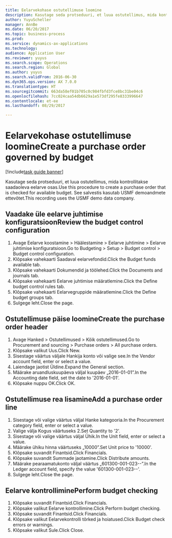 ```yaml
--- 
title: Eelarvekohase ostutellimuse loomine
description: Kasutage seda protseduuri, et luua ostutellimus, mida kontrollitakse saadaoleva eelarve osas.
author: YuyuScheller
manager: AnnBe
ms.date: 06/20/2017
ms.topic: business-process
ms.prod: 
ms.service: dynamics-ax-applications
ms.technology: 
audience: Application User
ms.reviewer: yuyus
ms.search.scope: Operations
ms.search.region: Global
ms.author: yuyus
ms.search.validFrom: 2016-06-30
ms.dyn365.ops.version: AX 7.0.0
ms.translationtype: HT
ms.sourcegitcommit: 663da58ef01b705c0c984fbfd3fce8bc31be04c6
ms.openlocfilehash: 7cc024caa54db6629a1e573df295fe8333996647
ms.contentlocale: et-ee
ms.lasthandoff: 08/29/2017

---
```

# <a name="create-a-purchase-order-governed-by-budget"></a><span data-ttu-id="22c42-103">Eelarvekohase ostutellimuse loomine</span><span class="sxs-lookup"><span data-stu-id="22c42-103">Create a purchase order governed by budget</span></span>

[!include[task guide banner](../../includes/task-guide-banner.md)]

<span data-ttu-id="22c42-104">Kasutage seda protseduuri, et luua ostutellimus, mida kontrollitakse saadaoleva eelarve osas.</span><span class="sxs-lookup"><span data-stu-id="22c42-104">Use this procedure to create a purchase order that is checked for available budget.</span></span> <span data-ttu-id="22c42-105">See salvestis kasutab USMF demoandmete ettevõtet.</span><span class="sxs-lookup"><span data-stu-id="22c42-105">This recording uses the USMF demo data company.</span></span>


## <a name="review-the-budget-control-configuration"></a><span data-ttu-id="22c42-106">Vaadake üle eelarve juhtimise konfiguratsioon</span><span class="sxs-lookup"><span data-stu-id="22c42-106">Review the budget control configuration</span></span>
1. <span data-ttu-id="22c42-107">Avage Eelarve koostamine > Häälestamine > Eelarve juhtimine > Eelarve juhtimise konfiguratsioon.</span><span class="sxs-lookup"><span data-stu-id="22c42-107">Go to Budgeting > Setup > Budget control > Budget control configuration.</span></span>
2. <span data-ttu-id="22c42-108">Klõpsake vahekaarti Saadaval eelarvefondid.</span><span class="sxs-lookup"><span data-stu-id="22c42-108">Click the Budget funds available tab.</span></span>
3. <span data-ttu-id="22c42-109">Klõpsake vahekaarti Dokumendid ja töölehed.</span><span class="sxs-lookup"><span data-stu-id="22c42-109">Click the Documents and journals tab.</span></span>
4. <span data-ttu-id="22c42-110">Klõpsake vahekaarti Eelarve juhtimise määratlemine.</span><span class="sxs-lookup"><span data-stu-id="22c42-110">Click the Define budget control rules tab.</span></span>
5. <span data-ttu-id="22c42-111">Klõpsake vahekaarti Eelarvegruppide määratlemine.</span><span class="sxs-lookup"><span data-stu-id="22c42-111">Click the Define budget groups tab.</span></span>
6. <span data-ttu-id="22c42-112">Sulgege leht.</span><span class="sxs-lookup"><span data-stu-id="22c42-112">Close the page.</span></span>

## <a name="create-the-purchase-order-header"></a><span data-ttu-id="22c42-113">Ostutellimuse päise loomine</span><span class="sxs-lookup"><span data-stu-id="22c42-113">Create the purchase order header</span></span>
1. <span data-ttu-id="22c42-114">Avage Hanked > Ostutellimused > Kõik ostutellimused.</span><span class="sxs-lookup"><span data-stu-id="22c42-114">Go to Procurement and sourcing > Purchase orders > All purchase orders.</span></span>
2. <span data-ttu-id="22c42-115">Klõpsake valikut Uus.</span><span class="sxs-lookup"><span data-stu-id="22c42-115">Click New.</span></span>
3. <span data-ttu-id="22c42-116">Sisestage väärtus väljale Hankija konto või valige see.</span><span class="sxs-lookup"><span data-stu-id="22c42-116">In the Vendor account field, enter or select a value.</span></span>
4. <span data-ttu-id="22c42-117">Laiendage jaotist Üldine.</span><span class="sxs-lookup"><span data-stu-id="22c42-117">Expand the General section.</span></span>
5. <span data-ttu-id="22c42-118">Määrake aruandluskuupäeva väljal kuupäev „2016-01-01”.</span><span class="sxs-lookup"><span data-stu-id="22c42-118">In the Accounting date field, set the date to '2016-01-01'.</span></span>
6. <span data-ttu-id="22c42-119">Klõpsake nuppu OK.</span><span class="sxs-lookup"><span data-stu-id="22c42-119">Click OK.</span></span>

## <a name="add-a-purchase-order-line"></a><span data-ttu-id="22c42-120">Ostutellimuse rea lisamine</span><span class="sxs-lookup"><span data-stu-id="22c42-120">Add a purchase order line</span></span>
1. <span data-ttu-id="22c42-121">Sisestage või valige väärtus väljal Hanke kategooria.</span><span class="sxs-lookup"><span data-stu-id="22c42-121">In the Procurement category field, enter or select a value.</span></span>
2. <span data-ttu-id="22c42-122">Valige välja Kogus väärtuseks 2.</span><span class="sxs-lookup"><span data-stu-id="22c42-122">Set Quantity to '2'.</span></span>
3. <span data-ttu-id="22c42-123">Sisestage või valige väärtus väljal Ühik.</span><span class="sxs-lookup"><span data-stu-id="22c42-123">In the Unit field, enter or select a value.</span></span>
4. <span data-ttu-id="22c42-124">Määrake ühiku hinna väärtuseks „10000”.</span><span class="sxs-lookup"><span data-stu-id="22c42-124">Set Unit price to '10000'.</span></span>
5. <span data-ttu-id="22c42-125">Klõpsake suvandit Finantsid.</span><span class="sxs-lookup"><span data-stu-id="22c42-125">Click Financials.</span></span>
6. <span data-ttu-id="22c42-126">Klõpsake suvandit Summade jaotamine.</span><span class="sxs-lookup"><span data-stu-id="22c42-126">Click Distribute amounts.</span></span>
7. <span data-ttu-id="22c42-127">Määrake pearaamatukonto väljal väärtus „601300-001-023--”.</span><span class="sxs-lookup"><span data-stu-id="22c42-127">In the Ledger account field, specify the value '601300-001-023--'.</span></span>
8. <span data-ttu-id="22c42-128">Sulgege leht.</span><span class="sxs-lookup"><span data-stu-id="22c42-128">Close the page.</span></span>

## <a name="perform-budget-checking"></a><span data-ttu-id="22c42-129">Eelarve kontrollimine</span><span class="sxs-lookup"><span data-stu-id="22c42-129">Perform budget checking</span></span>
1. <span data-ttu-id="22c42-130">Klõpsake suvandit Finantsid.</span><span class="sxs-lookup"><span data-stu-id="22c42-130">Click Financials.</span></span>
2. <span data-ttu-id="22c42-131">Klõpsake valikut Eelarve kontrollimine.</span><span class="sxs-lookup"><span data-stu-id="22c42-131">Click Perform budget checking.</span></span>
3. <span data-ttu-id="22c42-132">Klõpsake suvandit Finantsid.</span><span class="sxs-lookup"><span data-stu-id="22c42-132">Click Financials.</span></span>
4. <span data-ttu-id="22c42-133">Klõpsake valikut Eelarvekontrolli tõrked ja hoiatused.</span><span class="sxs-lookup"><span data-stu-id="22c42-133">Click Budget check errors or warnings.</span></span>
5. <span data-ttu-id="22c42-134">Klõpsake valikut Sule.</span><span class="sxs-lookup"><span data-stu-id="22c42-134">Click Close.</span></span>


